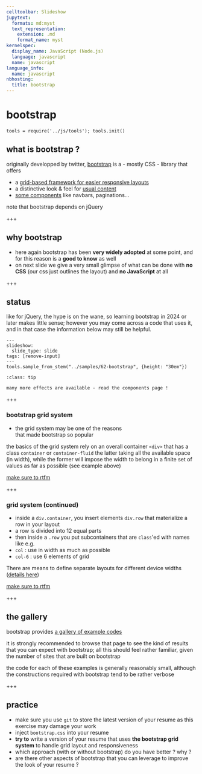 ```yaml
---
celltoolbar: Slideshow
jupytext:
  formats: md:myst
  text_representation:
    extension: .md
    format_name: myst
kernelspec:
  display_name: JavaScript (Node.js)
  language: javascript
  name: javascript
language_info:
  name: javascript
nbhosting:
  title: bootstrap
---
```


# bootstrap

```{code-cell}
tools = require('../js/tools'); tools.init()
```

## what is bootstrap ?

originally developped by twitter, [bootstrap](https://getbootstrap.com/docs/4.4/getting-started/introduction/) is a - mostly CSS - library that offers

* a [grid-based framework for easier responsive layouts](https://getbootstrap.com/docs/4.4/layout/overview/)
* a distinctive look & feel for [usual content](https://getbootstrap.com/docs/4.4/content/typography/)
* [some components](https://getbootstrap.com/docs/4.4/components/alerts/) like navbars, paginations...

note that bootstrap depends on jQuery

+++

## why bootstrap

* here again bootstrap has been **very widely adopted** at some point, and for this reason is a **good to know** as well  
* on next slide we give a very small glimpse of what can be done with **no CSS** (our css just outlines the layout)
  and **no JavaScript** at all

+++

## status

like for jQuery, the hype is on the wane, so learning bootstrap in 2024 or later makes little sense; however you may come across a code that uses it, and in that case the information below may still be helpful.

```{code-cell}
---
slideshow:
  slide_type: slide
tags: [remove-input]
---
tools.sample_from_stem("../samples/62-bootstrap", {height: "30em"})
```

````{admonition} see also
:class: tip

many more effects are available - read the components page !
````

+++

### bootstrap grid system

* the grid system may be one of the reasons  
  that made bootstrap so popular

the basics of the grid system rely on an overall container `<div>` that has a class `container` or `container-fluid`
the latter taking all the available space (in width), while the former will impose the width to belong in a finite set of values as far as possible (see example above)

[make sure to rtfm](https://getbootstrap.com/docs/4.0/layout/overview/)

+++

### grid system (continued)

* inside a `div.container`, you insert elements `div.row` that materialize a row in your layout
* a row is divided into 12 equal parts
*  then inside a `.row` you put subcontainers that are `class`'ed with names like e.g.
  * `col` : use in width as much as possible
  * `col-6` : use 6 elements of grid

There are means to define separate layouts for different device widths ([details here](https://getbootstrap.com/docs/4.0/layout/overview/#responsive-breakpoints))

[make sure to rtfm](https://getbootstrap.com/docs/4.0/layout/grid/)

+++

## the gallery

bootstrap provides [a gallery of example codes](https://getbootstrap.com/docs/4.0/examples/)

it is strongly recommended to browse that page to see the kind of results that you can expect with bootstrap; all this should feel rather familiar, given the number of sites that are built on bootstrap

the code for each of these examples is generally reasonably small, although the constructions required with bootstrap tend to be rather verbose

+++

## practice

* make sure you use `git` to store the latest version of your resume as this exercise may damage your work
* inject `bootstrap.css` into your resume
* **try to** write a version of your resume that uses **the bootstrap grid system** to handle grid layout and responsiveness
* which approach (with or without bootstrap) do you have better ? why ?
* are there other aspects of bootstrap that you can leverage to improve the look of your resume ?
